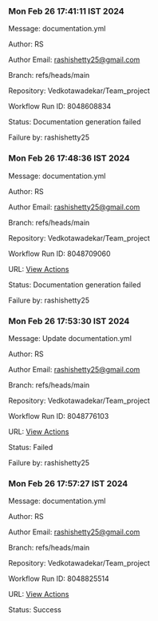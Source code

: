 
### Mon Feb 26 17:41:11 IST 2024
Message: documentation.yml

Author: RS

Author Email: rashishetty25@gmail.com

Branch: refs/heads/main

Repository: Vedkotawadekar/Team_project

Workflow Run ID: 8048608834

Status: Documentation generation failed

Failure by: rashishetty25

### Mon Feb 26 17:48:36 IST 2024
Message: documentation.yml

Author: RS

Author Email: rashishetty25@gmail.com

Branch: refs/heads/main

Repository: Vedkotawadekar/Team_project

Workflow Run ID: 8048709060

URL: [View Actions](https://github.com/Vedkotawadekar/Team_project/actions/runs/8048709060)

Status: Documentation generation failed

Failure by: rashishetty25

### Mon Feb 26 17:53:30 IST 2024
Message: Update documentation.yml

Author: RS

Author Email: rashishetty25@gmail.com

Branch: refs/heads/main

Repository: Vedkotawadekar/Team_project

Workflow Run ID: 8048776103

URL: [View Actions](https://github.com/Vedkotawadekar/Team_project/actions/runs/8048776103)

Status: Failed

Failure by: rashishetty25

### Mon Feb 26 17:57:27 IST 2024
Message: documentation.yml

Author: RS

Author Email: rashishetty25@gmail.com

Branch: refs/heads/main

Repository: Vedkotawadekar/Team_project

Workflow Run ID: 8048825514

URL: [View Actions](https://github.com/Vedkotawadekar/Team_project/actions/runs/8048825514)

Status: Success

